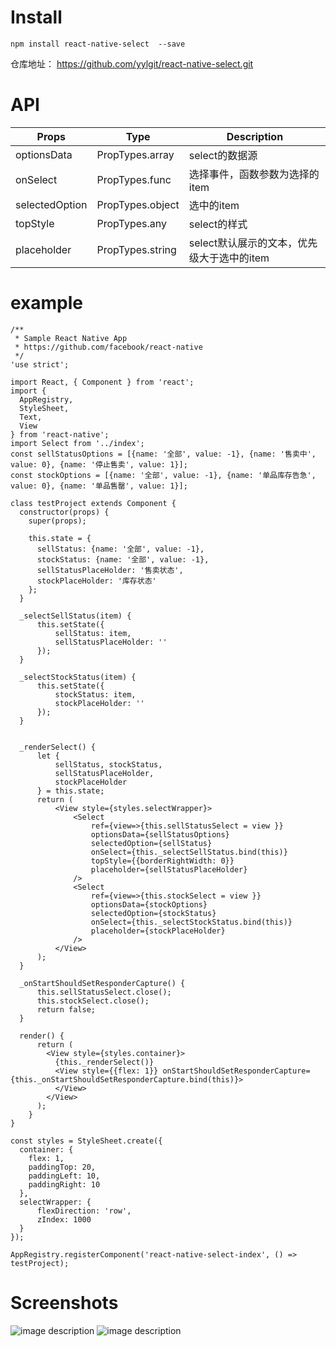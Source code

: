 # Install

```
npm install react-native-select  --save
```
仓库地址： https://github.com/yylgit/react-native-select.git

# API

Props |Type| Description
---|---|---
optionsData | PropTypes.array | select的数据源
onSelect | PropTypes.func |  选择事件，函数参数为选择的item
selectedOption | PropTypes.object |  选中的item 
topStyle | PropTypes.any | select的样式
placeholder | PropTypes.string | select默认展示的文本，优先级大于选中的item


# example
```
/**
 * Sample React Native App
 * https://github.com/facebook/react-native
 */
'use strict';

import React, { Component } from 'react';
import {
  AppRegistry,
  StyleSheet,
  Text,
  View
} from 'react-native';
import Select from '../index';
const sellStatusOptions = [{name: '全部', value: -1}, {name: '售卖中', value: 0}, {name: '停止售卖', value: 1}];
const stockOptions = [{name: '全部', value: -1}, {name: '单品库存告急', value: 0}, {name: '单品售罄', value: 1}];

class testProject extends Component {
  constructor(props) {
    super(props);
  
    this.state = {
      sellStatus: {name: '全部', value: -1},
      stockStatus: {name: '全部', value: -1},
      sellStatusPlaceHolder: '售卖状态',
      stockPlaceHolder: '库存状态'
    };
  }

  _selectSellStatus(item) {
      this.setState({
          sellStatus: item,
          sellStatusPlaceHolder: ''
      });
  }

  _selectStockStatus(item) {
      this.setState({
          stockStatus: item,
          stockPlaceHolder: ''
      });
  }


  _renderSelect() {
      let {
          sellStatus, stockStatus,
          sellStatusPlaceHolder,
          stockPlaceHolder
      } = this.state;
      return (
          <View style={styles.selectWrapper}>
              <Select
                  ref={view=>{this.sellStatusSelect = view }}
                  optionsData={sellStatusOptions}
                  selectedOption={sellStatus}
                  onSelect={this._selectSellStatus.bind(this)}
                  topStyle={{borderRightWidth: 0}}
                  placeholder={sellStatusPlaceHolder}
              />
              <Select
                  ref={view=>{this.stockSelect = view }}
                  optionsData={stockOptions}
                  selectedOption={stockStatus}
                  onSelect={this._selectStockStatus.bind(this)}
                  placeholder={stockPlaceHolder}
              />
          </View>
      );
  }

  _onStartShouldSetResponderCapture() {
      this.sellStatusSelect.close();
      this.stockSelect.close();
      return false;
  }

  render() {
      return (
        <View style={styles.container}>
          {this._renderSelect()}
          <View style={{flex: 1}} onStartShouldSetResponderCapture={this._onStartShouldSetResponderCapture.bind(this)}>
          </View>
        </View>
      );
    }
}

const styles = StyleSheet.create({
  container: {
    flex: 1,
    paddingTop: 20,
    paddingLeft: 10,
    paddingRight: 10
  },
  selectWrapper: {
      flexDirection: 'row',
      zIndex: 1000
  }
});

AppRegistry.registerComponent('react-native-select-index', () => testProject);

```

# Screenshots
![image description](//dn-cnode.qbox.me/FnmN1500bsL8w85dVfe5nj9V43wg)
![image description](//dn-cnode.qbox.me/FpGX4AJ3G24YownZUBJM141PBvrx)